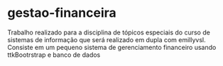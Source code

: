 # gestao-financeira
Trabalho realizado para a disciplina de tópicos especiais do curso de sistemas de informação que será realizado em dupla com emillyvsl. Consiste em um pequeno sistema de gerenciamento financeiro usando ttkBootrstrap e banco de dados


